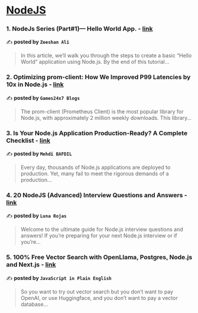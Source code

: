 
<h1><a href=https://medium.com/tag/nodejs/recommended target="_blank" rel="noopener noreferrer">NodeJS</a></h1>
<h3>1. NodeJs Series (Part#1)— Hello World App. - <a href="https://medium.com/@zeeshan01/nodejs-series-part-1-hello-world-app-5663fc5bd046" target="_blank" rel="noopener noreferrer">link</a></h3>

✍️ **posted by `Zeeshan Ali`**

<blockquote>In this article, we’ll walk you through the steps to create a basic “Hello World” application using Node.js. By the end of this tutorial…</blockquote>

<h3>2. Optimizing prom-client: How We Improved P99 Latencies by 10x in Node.js - <a href="https://medium.com/@Games24x7Tech/optimizing-prom-client-how-we-improved-p99-latencies-by-10x-in-node-js-c3c2f6c68297" target="_blank" rel="noopener noreferrer">link</a></h3>

✍️ **posted by `Games24x7 Blogs`**

<blockquote>The prom-client (Prometheus Client) is the most popular library for Node.js, with approximately 2 million weekly downloads. This library…</blockquote>

<h3>3. Is Your Node.js Application Production-Ready? A Complete Checklist - <a href="https://medium.com/@mehdibafdil/is-your-node-js-application-production-ready-a-complete-checklist-601c9d494f4f" target="_blank" rel="noopener noreferrer">link</a></h3>

✍️ **posted by `Mehdi BAFDIL`**

<blockquote>Every day, thousands of Node.js applications are deployed to production. Yet, many fail to meet the rigorous demands of a production…</blockquote>

<h3>4. 20 NodeJS (Advanced) Interview Questions and Answers - <a href="https://medium.com/@Luna-Rojas/20-nodejs-advanced-interview-questions-and-answers-6678a3884ecb" target="_blank" rel="noopener noreferrer">link</a></h3>

✍️ **posted by `Luna Rojas`**

<blockquote>Welcome to the ultimate guide for Node.js interview questions and answers! If you’re preparing for your next Node.js interview or if you’re…</blockquote>

<h3>5. 100% Free Vector Search with OpenLlama, Postgres, Node.js and Next.js - <a href="https://medium.com/javascript-in-plain-english/100-free-vector-search-with-openllama-postgres-nodejs-and-nextjs-e496856766f7" target="_blank" rel="noopener noreferrer">link</a></h3>

✍️ **posted by `JavaScript in Plain English`**

<blockquote>So you want to try out vector search but you don’t want to pay OpenAI, or use Huggingface, and you don’t want to pay a vector database…</blockquote>

